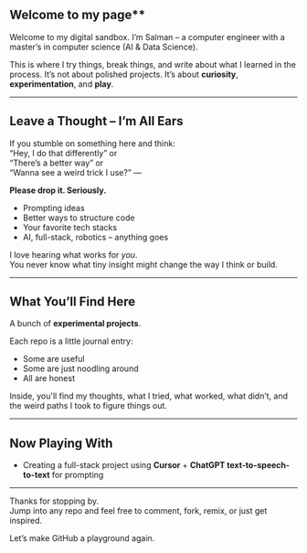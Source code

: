 ## Welcome to my page**


Welcome to my digital sandbox. I’m Salman – a computer engineer with a master’s in computer science (AI & Data Science).

This is where I try things, break things, and write about what I learned in the process. It’s not about polished projects. It’s about **curiosity**, **experimentation**, and **play**.

---

## **Leave a Thought – I’m All Ears**

If you stumble on something here and think:  
“Hey, I do that differently” or  
“There’s a better way” or  
“Wanna see a weird trick I use?” —  

**Please drop it. Seriously.**

- Prompting ideas  
- Better ways to structure code  
- Your favorite tech stacks  
- AI, full-stack, robotics – anything goes

I love hearing what works for *you*.  
You never know what tiny insight might change the way I think or build.

---

## **What You’ll Find Here**

A bunch of **experimental projects**.

Each repo is a little journal entry:
- Some are useful
- Some are just noodling around
- All are honest

Inside, you'll find my thoughts, what I tried, what worked, what didn’t, and the weird paths I took to figure things out.

---

## **Now Playing With**

- Creating a full-stack project using **Cursor** + **ChatGPT text-to-speech-to-text** for prompting

---

Thanks for stopping by.  
Jump into any repo and feel free to comment, fork, remix, or just get inspired.

Let’s make GitHub a playground again.
